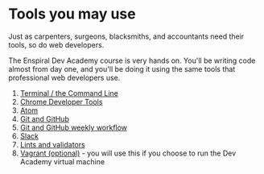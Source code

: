 # Tools you may use

Just as carpenters, surgeons, blacksmiths, and accountants need their tools, so do web developers.

The Enspiral Dev Academy course is very hands on. You'll be writing code almost from day one, and you'll be doing it using the same tools that professional web developers use.

1. [Terminal / the Command Line](./terminal/)
2. [Chrome Developer Tools](./chrome-dev-tools/)
3. [Atom](./atom/)
4. [Git and GitHub](./git-and-github/)
5. [Git and GitHub weekly workflow](./git-and-github/using-github-during-phase-0.md)
6. [Slack](./slack)
7. [Lints and validators](./lints-and-validators)
8. [Vagrant (optional)](./vagrant/) - you will use this if you choose to run the Dev Academy virtual machine

